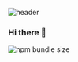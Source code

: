 ![header](https://capsule-render.vercel.app/api?type=waving&color=auto&height=300&section=header&text=Uzin's%20GitHub%20stats&fontSize=50)
### Hi there 👋
![npm bundle size](https://img.shields.io/bundlephobia/:format/:react)

<!--
**uUZINN/uUZINN** is a ✨ _special_ ✨ repository because its `README.md` (this file) appears on your GitHub profile.

Here are some ideas to get you started:

- 🔭 I’m currently working on ...
- 🌱 I’m currently learning ...
- 👯 I’m looking to collaborate on ...
- 🤔 I’m looking for help with ...
- 💬 Ask me about ...
- 📫 How to reach me: ...
- 😄 Pronouns: ...
- ⚡ Fun fact: ...
-->
